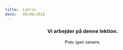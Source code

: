 ```yaml
---
title:  Lektie
date:   09/06/2018
---
```


### <center>Vi arbejder på denne lektion.</center>
<center>Prøv igen senere.</center>